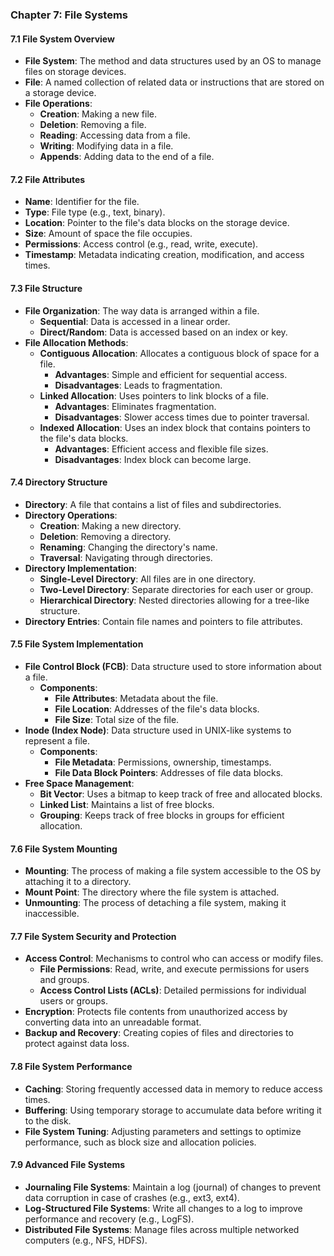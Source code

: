 ### Chapter 7: File Systems

#### 7.1 File System Overview
- **File System**: The method and data structures used by an OS to manage files on storage devices.
- **File**: A named collection of related data or instructions that are stored on a storage device.
- **File Operations**:
  - **Creation**: Making a new file.
  - **Deletion**: Removing a file.
  - **Reading**: Accessing data from a file.
  - **Writing**: Modifying data in a file.
  - **Appends**: Adding data to the end of a file.

#### 7.2 File Attributes
- **Name**: Identifier for the file.
- **Type**: File type (e.g., text, binary).
- **Location**: Pointer to the file's data blocks on the storage device.
- **Size**: Amount of space the file occupies.
- **Permissions**: Access control (e.g., read, write, execute).
- **Timestamp**: Metadata indicating creation, modification, and access times.

#### 7.3 File Structure
- **File Organization**: The way data is arranged within a file.
  - **Sequential**: Data is accessed in a linear order.
  - **Direct/Random**: Data is accessed based on an index or key.
- **File Allocation Methods**:
  - **Contiguous Allocation**: Allocates a contiguous block of space for a file.
    - **Advantages**: Simple and efficient for sequential access.
    - **Disadvantages**: Leads to fragmentation.
  - **Linked Allocation**: Uses pointers to link blocks of a file.
    - **Advantages**: Eliminates fragmentation.
    - **Disadvantages**: Slower access times due to pointer traversal.
  - **Indexed Allocation**: Uses an index block that contains pointers to the file's data blocks.
    - **Advantages**: Efficient access and flexible file sizes.
    - **Disadvantages**: Index block can become large.

#### 7.4 Directory Structure
- **Directory**: A file that contains a list of files and subdirectories.
- **Directory Operations**:
  - **Creation**: Making a new directory.
  - **Deletion**: Removing a directory.
  - **Renaming**: Changing the directory's name.
  - **Traversal**: Navigating through directories.
- **Directory Implementation**:
  - **Single-Level Directory**: All files are in one directory.
  - **Two-Level Directory**: Separate directories for each user or group.
  - **Hierarchical Directory**: Nested directories allowing for a tree-like structure.
- **Directory Entries**: Contain file names and pointers to file attributes.

#### 7.5 File System Implementation
- **File Control Block (FCB)**: Data structure used to store information about a file.
  - **Components**:
    - **File Attributes**: Metadata about the file.
    - **File Location**: Addresses of the file's data blocks.
    - **File Size**: Total size of the file.
- **Inode (Index Node)**: Data structure used in UNIX-like systems to represent a file.
  - **Components**:
    - **File Metadata**: Permissions, ownership, timestamps.
    - **File Data Block Pointers**: Addresses of file data blocks.
- **Free Space Management**:
  - **Bit Vector**: Uses a bitmap to keep track of free and allocated blocks.
  - **Linked List**: Maintains a list of free blocks.
  - **Grouping**: Keeps track of free blocks in groups for efficient allocation.

#### 7.6 File System Mounting
- **Mounting**: The process of making a file system accessible to the OS by attaching it to a directory.
- **Mount Point**: The directory where the file system is attached.
- **Unmounting**: The process of detaching a file system, making it inaccessible.

#### 7.7 File System Security and Protection
- **Access Control**: Mechanisms to control who can access or modify files.
  - **File Permissions**: Read, write, and execute permissions for users and groups.
  - **Access Control Lists (ACLs)**: Detailed permissions for individual users or groups.
- **Encryption**: Protects file contents from unauthorized access by converting data into an unreadable format.
- **Backup and Recovery**: Creating copies of files and directories to protect against data loss.

#### 7.8 File System Performance
- **Caching**: Storing frequently accessed data in memory to reduce access times.
- **Buffering**: Using temporary storage to accumulate data before writing it to the disk.
- **File System Tuning**: Adjusting parameters and settings to optimize performance, such as block size and allocation policies.

#### 7.9 Advanced File Systems
- **Journaling File Systems**: Maintain a log (journal) of changes to prevent data corruption in case of crashes (e.g., ext3, ext4).
- **Log-Structured File Systems**: Write all changes to a log to improve performance and recovery (e.g., LogFS).
- **Distributed File Systems**: Manage files across multiple networked computers (e.g., NFS, HDFS).
